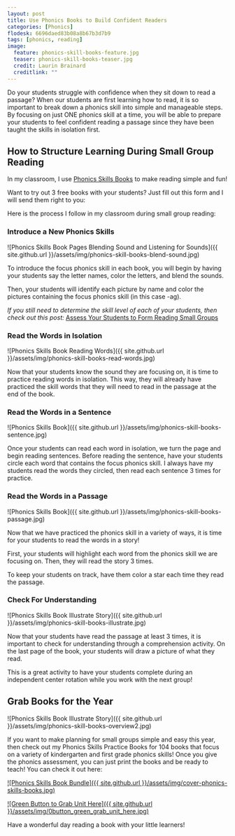 ```yaml
---
layout: post
title: Use Phonics Books to Build Confident Readers
categories: [Phonics]
flodesk: 6696daed83b08a8b67b3d7b9
tags: [phonics, reading]
image:
  feature: phonics-skill-books-feature.jpg
  teaser: phonics-skill-books-teaser.jpg
  credit: Laurin Brainard
  creditlink: ""
---
```

Do your students struggle with confidence when they sit down to read a passage? When our students are first learning how to read, it is so important to break down a phonics skill into simple and manageable steps. By focusing on just ONE phonics skill at a time, you will be able to prepare your students to feel confident reading a passage since they have been taught the skills in isolation first. 

## How to Structure Learning During Small Group Reading

In my classroom, I use [Phonics Skills Books](https://www.teacherspayteachers.com/Product/Phonics-Skills-Practice-Books-Assessment-Reading-Fluency-Passages-Activities-7607081?utm_source=PB%20Blog&utm_campaign=Phonics%20Skills%20Practice%20Books%20Bundle) to make reading simple and fun! 

Want to try out 3 free books with your students? Just fill out this form and I will send them right to you:

<div id="fd-form-6696daed83b08a8b67b3d7b9"></div>
<script>
  window.fd('form', {
    formId: '6696daed83b08a8b67b3d7b9',
    containerEl: '#fd-form-6696daed83b08a8b67b3d7b9'
  });
</script>

Here is the process I follow in my classroom during small group reading:

### **Introduce a New Phonics Skills**
![Phonics Skills Book Pages Blending Sound and Listening for Sounds]({{ site.github.url }}/assets/img/phonics-skill-books-blend-sound.jpg)

To introduce the focus phonics skill in each book, you will begin by having your students say the letter names, color the letters, and blend the sounds. 

Then, your students will identify each picture by name and color the pictures containing the focus phonics skill (in this case -ag). 

_If you still need to determine the skill level of each of your students, then check out this post:_ [Assess Your Students to Form Reading Small Groups](https://theprimarybrain.com/small%20group%20reading/2023/08/22/Phonics-Skills-Assessment/)

### **Read the Words in Isolation**
![Phonics Skills Book Reading Words]({{ site.github.url }}/assets/img/phonics-skill-books-read-words.jpg)

Now that your students know the sound they are focusing on, it is time to practice reading words in isolation.  This way, they will already have practiced the skill words that they will need to read in the passage at the end of the book.

### **Read the Words in a Sentence**
![Phonics Skills Book]({{ site.github.url }}/assets/img/phonics-skill-books-sentence.jpg)

Once your students can read each word in isolation, we turn the page and begin reading sentences. Before reading the sentence, have your students circle each word that contains the focus phonics skill. I always have my students read the words they circled, then read each sentence 3 times for practice.

### **Read the Words in a Passage**
![Phonics Skills Book]({{ site.github.url }}/assets/img/phonics-skill-books-passage.jpg)

Now that we have practiced the phonics skill in a variety of ways, it is time for your students to read the words in a story! 

First, your students will highlight each word from the phonics skill we are focusing on.  Then, they will read the story 3 times. 

To keep your students on track, have them color a star each time they read the passage. 

### **Check For Understanding**
![Phonics Skills Book Illustrate Story]({{ site.github.url }}/assets/img/phonics-skill-books-illustrate.jpg)

Now that your students have read the passage at least 3 times, it is important to check for understanding through a comprehension activity. On the last page of the book, your students will draw a picture of what they read. 

This is a great activity to have your students complete during an independent center rotation while you work with the next group!

## Grab Books for the Year
![Phonics Skills Book Illustrate Story]({{ site.github.url }}/assets/img/phonics-skill-books-overview2.jpg)

If you want to make planning for small groups simple and easy this year, then check out my Phonics Skills Practice Books for 104 books that focus on a variety of kindergarten and first grade phonics skills! Once you give the phonics assessment, you can just print the books and be ready to teach! You can check it out here:

[![Phonics Skills Book Bundle]({{ site.github.url }}/assets/img/cover-phonics-skills-books.jpg)](https://www.teacherspayteachers.com/Product/Phonics-Skills-Practice-Books-Assessment-Reading-Fluency-Passages-Activities-7607081?utm_source=PB%20Blog&utm_campaign=Phonics%20Skills%20Practice%20Books%20Bundle)

[![Green Button to Grab Unit Here]({{ site.github.url }}/assets/img/0button_green_grab_unit_here.jpg)](https://www.teacherspayteachers.com/Product/Phonics-Skills-Practice-Books-Assessment-Reading-Fluency-Passages-Activities-7607081?utm_source=PB%20Blog&utm_campaign=Phonics%20Skills%20Practice%20Books%20Bundle)

Have a wonderful day reading a book with your little learners!


